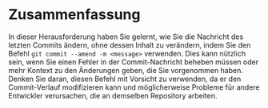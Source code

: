 # Zusammenfassung

In dieser Herausforderung haben Sie gelernt, wie Sie die Nachricht des letzten Commits ändern, ohne dessen Inhalt zu verändern, indem Sie den Befehl `git commit --amend -m <message>` verwenden. Dies kann nützlich sein, wenn Sie einen Fehler in der Commit-Nachricht beheben müssen oder mehr Kontext zu den Änderungen geben, die Sie vorgenommen haben. Denken Sie daran, diesen Befehl mit Vorsicht zu verwenden, da er den Commit-Verlauf modifizieren kann und möglicherweise Probleme für andere Entwickler verursachen, die an demselben Repository arbeiten.
